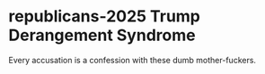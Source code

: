 # republicans-2025 Trump Derangement Syndrome
Every accusation is a confession with these dumb mother-fuckers.
